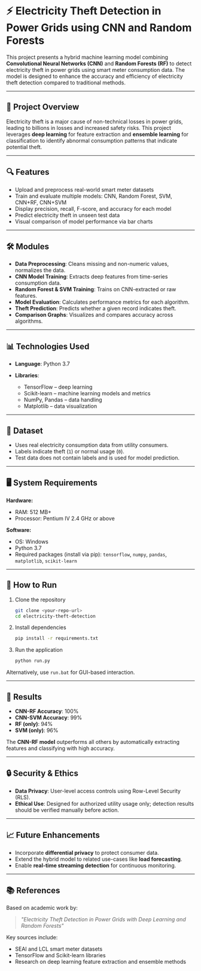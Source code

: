 
# ⚡ Electricity Theft Detection in Power Grids using CNN and Random Forests

This project presents a hybrid machine learning model combining **Convolutional Neural Networks (CNN)** and **Random Forests (RF)** to detect electricity theft in power grids using smart meter consumption data. The model is designed to enhance the accuracy and efficiency of electricity theft detection compared to traditional methods.

---

## 🧠 Project Overview

Electricity theft is a major cause of non-technical losses in power grids, leading to billions in losses and increased safety risks. This project leverages **deep learning** for feature extraction and **ensemble learning** for classification to identify abnormal consumption patterns that indicate potential theft.

---

## 🔍 Features

* Upload and preprocess real-world smart meter datasets
* Train and evaluate multiple models: CNN, Random Forest, SVM, CNN+RF, CNN+SVM
* Display precision, recall, F-score, and accuracy for each model
* Predict electricity theft in unseen test data
* Visual comparison of model performance via bar charts

---

## 🛠 Modules

* **Data Preprocessing**: Cleans missing and non-numeric values, normalizes the data.
* **CNN Model Training**: Extracts deep features from time-series consumption data.
* **Random Forest & SVM Training**: Trains on CNN-extracted or raw features.
* **Model Evaluation**: Calculates performance metrics for each algorithm.
* **Theft Prediction**: Predicts whether a given record indicates theft.
* **Comparison Graphs**: Visualizes and compares accuracy across algorithms.

---

## 📊 Technologies Used

* **Language**: Python 3.7
* **Libraries**:

  * TensorFlow – deep learning
  * Scikit-learn – machine learning models and metrics
  * NumPy, Pandas – data handling
  * Matplotlib – data visualization

---

## 📂 Dataset

* Uses real electricity consumption data from utility consumers.
* Labels indicate theft (`1`) or normal usage (`0`).
* Test data does not contain labels and is used for model prediction.

---

## 🖥 System Requirements

**Hardware:**

* RAM: 512 MB+
* Processor: Pentium IV 2.4 GHz or above

**Software:**

* OS: Windows
* Python 3.7
* Required packages (install via pip): `tensorflow`, `numpy`, `pandas`, `matplotlib`, `scikit-learn`

---

## 🚀 How to Run

1. Clone the repository

   ```bash
   git clone <your-repo-url>
   cd electricity-theft-detection
   ```
2. Install dependencies

   ```bash
   pip install -r requirements.txt
   ```
3. Run the application

   ```bash
   python run.py
   ```

Alternatively, use `run.bat` for GUI-based interaction.

---

## 🧪 Results

* **CNN-RF Accuracy**: 100%
* **CNN-SVM Accuracy**: 99%
* **RF (only)**: 94%
* **SVM (only)**: 96%

The **CNN-RF model** outperforms all others by automatically extracting features and classifying with high accuracy.

---

## 🔒 Security & Ethics

* **Data Privacy**: User-level access controls using Row-Level Security (RLS).
* **Ethical Use**: Designed for authorized utility usage only; detection results should be verified manually before action.

---

## 📈 Future Enhancements

* Incorporate **differential privacy** to protect consumer data.
* Extend the hybrid model to related use-cases like **load forecasting**.
* Enable **real-time streaming detection** for continuous monitoring.

---

## 📚 References

Based on academic work by:

> *"Electricity Theft Detection in Power Grids with Deep Learning and Random Forests"*

Key sources include:

* SEAI and LCL smart meter datasets
* TensorFlow and Scikit-learn libraries
* Research on deep learning feature extraction and ensemble methods

